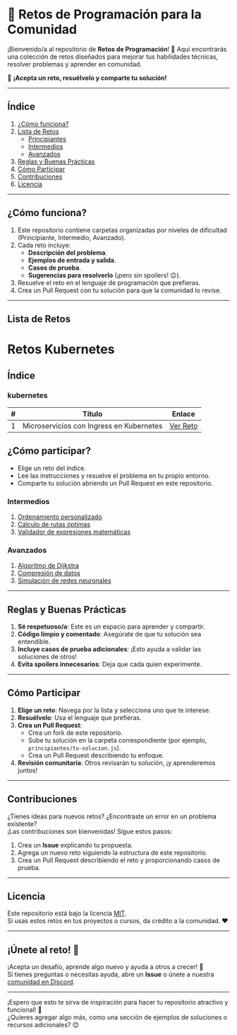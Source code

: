 # 🚀 Retos de Programación para la Comunidad

¡Bienvenido/a al repositorio de **Retos de Programación**! 🎉 Aquí encontrarás una colección de retos diseñados para mejorar tus habilidades técnicas, resolver problemas y aprender en comunidad.

🌟 **¡Acepta un reto, resuélvelo y comparte tu solución!**

---

## Índice

1. [¿Cómo funciona?](#cómo-funciona)
2. [Lista de Retos](#lista-de-retos)
   - [Principiantes](#kubernetes)
   - [Intermedios](#intermedios)
   - [Avanzados](#avanzados)
3. [Reglas y Buenas Prácticas](#reglas-y-buenas-prácticas)
4. [Cómo Participar](#cómo-participar)
5. [Contribuciones](#contribuciones)
6. [Licencia](#licencia)

---

## ¿Cómo funciona?

1. Este repositorio contiene carpetas organizadas por niveles de dificultad (Principiante, Intermedio, Avanzado).
2. Cada reto incluye:
   - **Descripción del problema**.
   - **Ejemplos de entrada y salida**.
   - **Casos de prueba**.
   - **Sugerencias para resolverlo** (¡pero sin spoilers! 😉).
3. Resuelve el reto en el lenguaje de programación que prefieras.
4. Crea un Pull Request con tu solución para que la comunidad lo revise.

---

## Lista de Retos

# Retos Kubernetes

## Índice
### kubernetes

| #   | Título                                | Enlace                                                                                     |
|-----|---------------------------------------|--------------------------------------------------------------------------------------------|
| 1   | Microservicios con Ingress en Kubernetes | [Ver Reto](https://github.com/FrankEduardoGallo/Challenges/blob/kubernetes/reto-1-kube.md) |

## ¿Cómo participar?

- Elige un reto del índice.
- Lee las instrucciones y resuelve el problema en tu propio entorno.
- Comparte tu solución abriendo un Pull Request en este repositorio.


### Intermedios

1. [Ordenamiento personalizado](./intermedios/ordenamiento-personalizado.md)
2. [Cálculo de rutas óptimas](./intermedios/rutas-optimas.md)
3. [Validador de expresiones matemáticas](./intermedios/validador-expresiones.md)

### Avanzados

1. [Algoritmo de Dijkstra](./avanzados/dijkstra.md)
2. [Compresión de datos](./avanzados/compresion-datos.md)
3. [Simulación de redes neuronales](./avanzados/redes-neuronales.md)

---

## Reglas y Buenas Prácticas

1. **Sé respetuoso/a**: Este es un espacio para aprender y compartir.
2. **Código limpio y comentado**: Asegúrate de que tu solución sea entendible.
3. **Incluye casos de prueba adicionales**: ¡Esto ayuda a validar las soluciones de otros!
4. **Evita spoilers innecesarios**: Deja que cada quien experimente.

---

## Cómo Participar

1. **Elige un reto**: Navega por la lista y selecciona uno que te interese.
2. **Resuélvelo**: Usa el lenguaje que prefieras.
3. **Crea un Pull Request**:
   - Crea un fork de este repositorio.
   - Sube tu solución en la carpeta correspondiente (por ejemplo, `principiantes/tu-solucion.js`).
   - Crea un Pull Request describiendo tu enfoque.
4. **Revisión comunitaria**: Otros revisarán tu solución, ¡y aprenderemos juntos!

---

## Contribuciones

¿Tienes ideas para nuevos retos? ¿Encontraste un error en un problema existente?  
¡Las contribuciones son bienvenidas! Sigue estos pasos:

1. Crea un **Issue** explicando tu propuesta.
2. Agrega un nuevo reto siguiendo la estructura de este repositorio.
3. Crea un Pull Request describiendo el reto y proporcionando casos de prueba.

---

## Licencia

Este repositorio está bajo la licencia [MIT](./LICENSE).  
Si usas estos retos en tus proyectos o cursos, da crédito a la comunidad. ❤️

---

## ¡Únete al reto! 🚀

¡Acepta un desafío, aprende algo nuevo y ayuda a otros a crecer! 💪  
Si tienes preguntas o necesitas ayuda, abre un **Issue** o únete a nuestra [comunidad en Discord](#).

---

¡Espero que esto te sirva de inspiración para hacer tu repositorio atractivo y funcional! 🚀  
¿Quieres agregar algo más, como una sección de ejemplos de soluciones o recursos adicionales? 😊
